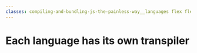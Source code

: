 ```yaml
---
classes: compiling-and-bundling-js-the-painless-way__languages flex flex-col
---
```


# Each language has its own transpiler

<div class="flex flex-1 items-center columns">
  <div class="grid w-full">
    <Item image="/compiling-and-bundling-js-the-painless-way/javascript.png" title="Babel"/>
    <Item image="/compiling-and-bundling-js-the-painless-way/typescript.png" title="TSC"/>
    <Item image="/compiling-and-bundling-js-the-painless-way/reasonml.png" title="BuckleScript"/>
    <Item image="/compiling-and-bundling-js-the-painless-way/clojurescript.png" title="ClojureScript"/>
  </div>
</div>
